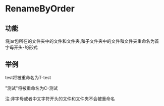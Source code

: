 # RenameByOrder

## 功能
将jar包所在的文件夹中的文件和文件夹,和子文件夹中的文件和文件夹重命名为首字母开头-的形式

## 举例
test将被重命名为T-test

"测试"将被重命名为C-测试

注:非字母或者中文字符开头的文件和文件夹不会被重命名